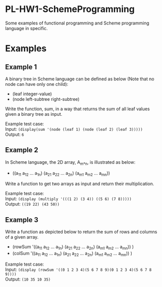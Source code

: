 # PL-HW1-SchemeProgramming
Some examples of functional programming and Scheme programming language in specific.

# Examples
## Example 1
A binary tree in Scheme language can be defined as below (Note that no node can have only one child):  
   * (leaf integer-value)  
   * (node left-subtree right-subtree)  

Write the function, sum, in a way that returns the sum of all leaf values given a binary tree as input.  

Example test case:  
Input:
``
(display(sum '(node (leaf 1) (node (leaf 2) (leaf 3))))) 
``  
Output:
``
6
``

## Example 2
In Scheme language, the 2D array, A<sub>m*n</sub>, is illustrated as below:  
   * ((a<sub>11</sub> a<sub>12</sub> ... a<sub>1n</sub>) (a<sub>21</sub> a<sub>22</sub> ... a<sub>2n</sub>) (a<sub>m1</sub> a<sub>m2</sub> ... a<sub>mn</sub>))

Write a function to get two arrays as input and return their multiplication.

Example test case:   
Input:
``
(display (multiply '(((1 2) (3 4)) ((5 6) (7 8)))))  
``  
Output:
``
((19 22) (43 50))
``

## Example 3
Write a function as depicted below to return the sum of rows and columns of a given array.
   * (rowSum '((a<sub>11</sub> a<sub>12</sub> ... a<sub>1n</sub>) (a<sub>21</sub> a<sub>22</sub> ... a<sub>2n</sub>) (a<sub>m1</sub> a<sub>m2</sub> ... a<sub>mn</sub>))
     )
   * (colSum '((a<sub>11</sub> a<sub>12</sub> ... a<sub>1n</sub>) (a<sub>21</sub> a<sub>22</sub> ... a<sub>2n</sub>) (a<sub>m1</sub> a<sub>m2</sub> ... a<sub>mn</sub>))
     )

Example test case:  
Input:
``
(display (rowSum '((0 1 2 3 4)(5 6 7 8 9)(0 1 2 3 4)(5 6 7 8 9)))) 
``  
Output:
``
(10 35 10 35)
``
